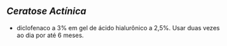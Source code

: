 ## ***Ceratose Actínica***


- diclofenaco a 3% em gel de ácido hialurônico a 2,5%. Usar duas vezes ao dia por até 6 meses.

